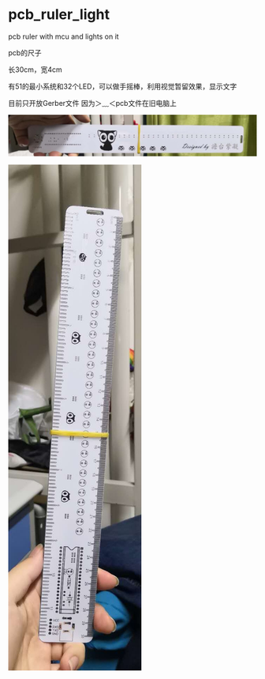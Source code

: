 # pcb_ruler_light
pcb ruler with mcu and lights on it

pcb的尺子

长30cm，宽4cm

有51的最小系统和32个LED，可以做手摇棒，利用视觉暂留效果，显示文字

目前只开放Gerber文件
因为＞﹏＜pcb文件在旧电脑上

![image_text](https://github.com/tantaizining/pcb_ruler_light/blob/main/images/1.jpg)

![image](https://github.com/tantaizining/pcb_ruler_light/blob/main/images/2.jpg)
